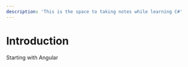 ```yaml
---
description: 'This is the space to taking notes while learning C#'
---
```


# Introduction

Starting with Angular

